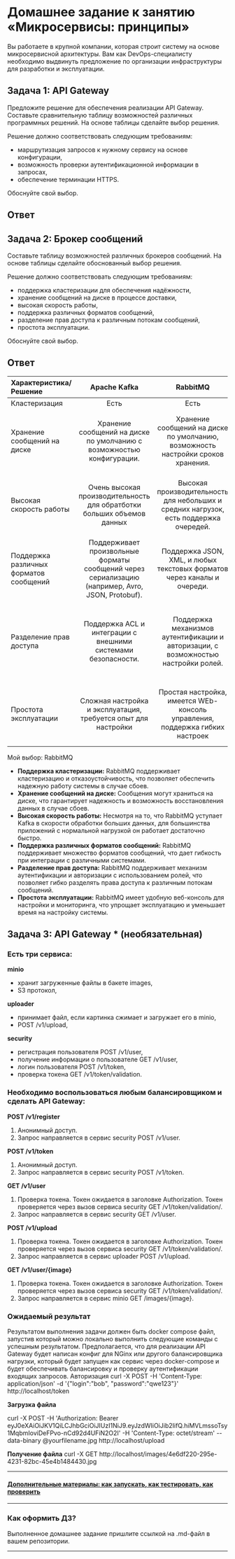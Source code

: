 # Домашнее задание к занятию «Микросервисы: принципы»

Вы работаете в крупной компании, которая строит систему на основе микросервисной архитектуры.
Вам как DevOps-специалисту необходимо выдвинуть предложение по организации инфраструктуры для разработки и эксплуатации.

## Задача 1: API Gateway 

Предложите решение для обеспечения реализации API Gateway. Составьте сравнительную таблицу возможностей различных программных решений. На основе таблицы сделайте выбор решения.

Решение должно соответствовать следующим требованиям:
- маршрутизация запросов к нужному сервису на основе конфигурации,
- возможность проверки аутентификационной информации в запросах,
- обеспечение терминации HTTPS.

Обоснуйте свой выбор.
## Ответ


## Задача 2: Брокер сообщений

Составьте таблицу возможностей различных брокеров сообщений. На основе таблицы сделайте обоснованный выбор решения.

Решение должно соответствовать следующим требованиям:
- поддержка кластеризации для обеспечения надёжности,
- хранение сообщений на диске в процессе доставки,
- высокая скорость работы,
- поддержка различных форматов сообщений,
- разделение прав доступа к различным потокам сообщений,
- простота эксплуатации.

Обоснуйте свой выбор.

## Ответ

| Характеристика/Решение | Apache Kafka | RabbitMQ | NATS |
|:-----------------------|:------------:|:--------:|:----:|
| Кластеризация          |  Есть | Есть | Есть |
| Хранение сообщений на диске | Хранение сообщений на диске по умолчанию с возможностью конфигурации. | Хранение сообщений на диске по умолчанию, возможность настройки сроков хранения. | Сообщения хранятся в памяти, но поддержка журналирования в случае необходимости. |
| Высокая скорость работы | Очень высокая  производительность для обратботки больших объемов данных | Высокая производительность для небольших и средних нагрузок, есть  поддержка очередей. | Очень высокая скорость для обработки небольших сообщений с минимальными задержками. |
| Поддержка различных форматов сообщений | Поддерживает произвольные форматы сообщений через сериализацию (например, Avro, JSON, Protobuf). | Поддержка JSON, XML, и любых текстовых форматов через каналы и очереди. |  Поддержка JSON, строки и бинарных сообщений. |
| Разделение прав доступа | Поддержка ACL и интеграции с внешними системами безопасности. | Поддержка механизмов аутентификации и авторизации, с возможностью настройки ролей. | Основная система безопасности ограничена, поддержка аутентификации через токены и механизмы шифрования. |
| Простота эксплуатации | Сложная настройка и эксплуатация, требуется опыт для настройки | Простая настройка, имеется WEb-консоль управления, поддержка гибких настроек | Легкая настройка и управление, ориентирован на низкую задержку и простоту.| 

Мой выбор: RabbitMQ
- **Поддержка кластеризации:** RabbitMQ поддерживает кластеризацию и отказоустойчивость, что позволяет обеспечить надежную работу системы в случае сбоев.
- **Хранение сообщений на диске:** Сообщения могут храниться на диске, что гарантирует надежность и возможность восстановления данных в случае сбоев.
- **Высокая скорость работы:** Несмотря на то, что RabbitMQ уступает Kafka в скорости обработки больших данных, для большинства приложений с нормальной нагрузкой он работает достаточно быстро.
- **Поддержка различных форматов сообщений:** RabbitMQ поддерживает множество форматов сообщений, что дает гибкость при интеграции с различными системами.
- **Разделение прав доступа:** RabbitMQ поддерживает механизм аутентификации и авторизации с использованием ролей, что позволяет гибко разделять права доступа к различным потокам сообщений.
- **Простота эксплуатации:** RabbitMQ имеет удобную веб-консоль для настройки и мониторинга, что упрощает эксплуатацию и уменьшает время на настройку системы.

## Задача 3: API Gateway * (необязательная)

### Есть три сервиса:

**minio**
- хранит загруженные файлы в бакете images,
- S3 протокол,

**uploader**
- принимает файл, если картинка сжимает и загружает его в minio,
- POST /v1/upload,

**security**
- регистрация пользователя POST /v1/user,
- получение информации о пользователе GET /v1/user,
- логин пользователя POST /v1/token,
- проверка токена GET /v1/token/validation.

### Необходимо воспользоваться любым балансировщиком и сделать API Gateway:

**POST /v1/register**
1. Анонимный доступ.
2. Запрос направляется в сервис security POST /v1/user.

**POST /v1/token**
1. Анонимный доступ.
2. Запрос направляется в сервис security POST /v1/token.

**GET /v1/user**
1. Проверка токена. Токен ожидается в заголовке Authorization. Токен проверяется через вызов сервиса security GET /v1/token/validation/.
2. Запрос направляется в сервис security GET /v1/user.

**POST /v1/upload**
1. Проверка токена. Токен ожидается в заголовке Authorization. Токен проверяется через вызов сервиса security GET /v1/token/validation/.
2. Запрос направляется в сервис uploader POST /v1/upload.

**GET /v1/user/{image}**
1. Проверка токена. Токен ожидается в заголовке Authorization. Токен проверяется через вызов сервиса security GET /v1/token/validation/.
2. Запрос направляется в сервис minio GET /images/{image}.

### Ожидаемый результат

Результатом выполнения задачи должен быть docker compose файл, запустив который можно локально выполнить следующие команды с успешным результатом.
Предполагается, что для реализации API Gateway будет написан конфиг для NGinx или другого балансировщика нагрузки, который будет запущен как сервис через docker-compose и будет обеспечивать балансировку и проверку аутентификации входящих запросов.
Авторизация
curl -X POST -H 'Content-Type: application/json' -d '{"login":"bob", "password":"qwe123"}' http://localhost/token

**Загрузка файла**

curl -X POST -H 'Authorization: Bearer eyJ0eXAiOiJKV1QiLCJhbGciOiJIUzI1NiJ9.eyJzdWIiOiJib2IifQ.hiMVLmssoTsy1MqbmIoviDeFPvo-nCd92d4UFiN2O2I' -H 'Content-Type: octet/stream' --data-binary @yourfilename.jpg http://localhost/upload

**Получение файла**
curl -X GET http://localhost/images/4e6df220-295e-4231-82bc-45e4b1484430.jpg

---

#### [Дополнительные материалы: как запускать, как тестировать, как проверить](https://github.com/netology-code/devkub-homeworks/tree/main/11-microservices-02-principles)

---

### Как оформить ДЗ?

Выполненное домашнее задание пришлите ссылкой на .md-файл в вашем репозитории.

---
